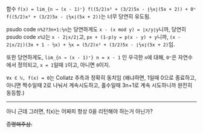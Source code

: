 함수 `f(x) = lim_{n → (x - 1)⁺} f((5/2)x² + (3/2)5x - ⌊½x⌋(5x + 2)) + 0ⁿ f((5/2)x² + (3/2)5x - ⌊½x⌋(5x + 2))`는 너무 당연히 유도됨.

psudo code `n%2?3n+1:½n`는 당연하게도
`x - (x mod y) = ⌊x/y⌋y`니까, 당연히 psudo code `x%2`는 `x - 2⌊x/2⌋`고,
`px + (1-p)y = p(x - y) + y`니까, `(x - 2⌊x/2⌋)(3x + 1 - ½x) + ½x = (5/2)x² + (3/2)5x - ⌊½x⌋(5x + 2)`임.

또한 당연하게도, `lim_{n → (x - 1)⁺} n = x - 1` 인 우극한 `n`에 대해, `0ⁿ`은 자연수에서 정의되고, `x = 1`일때 `1`이고, 아니면 `0`이지.

`∀x ∈ ℕ, f(x) = 0`는 Collatz 추측과 정확히 동치임 (왜냐하면, 1일때 0으로 종료하고, 아니면 짝수일때 2로 나눠서 계속시도하고, 홀수일때 3n+1로 계속 시도하니까 완전히 동등함.)

---

아니 근데 그러면, f(x)는 어짜피 항상 0을 리턴해야 하는거 아닌가?

~~증명해주삼.~~